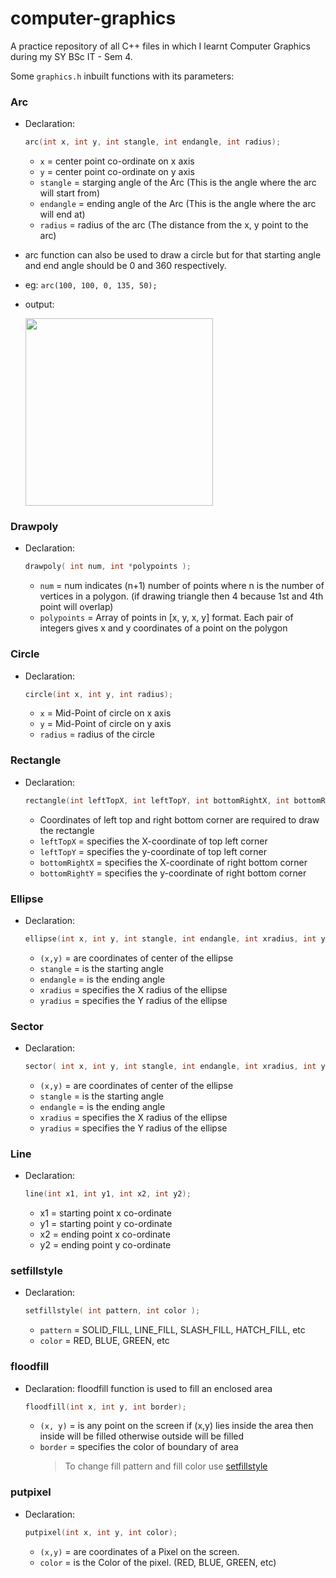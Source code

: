 # computer-graphics

A practice repository of all C++ files in which I learnt Computer Graphics during my SY BSc IT - Sem 4.

Some `graphics.h` inbuilt functions with its parameters:

### Arc

- Declaration:

  ```c++
  arc(int x, int y, int stangle, int endangle, int radius);
  ```

  - `x` = center point co-ordinate on x axis
  - `y` = center point co-ordinate on y axis
  - `stangle` = starging angle of the Arc (This is the angle where the arc will start from)
  - `endangle` = ending angle of the Arc (This is the angle where the arc will end at)
  - `radius` = radius of the arc (The distance from the x, y point to the arc)

- arc function can also be used to draw a circle but for that starting angle and end angle should be 0 and 360 respectively.
- eg: `arc(100, 100, 0, 135, 50);`
- output:

  <img src="./assets/imgs/arc.png" width="300">

### Drawpoly

- Declaration:

  ```c++
  drawpoly( int num, int *polypoints );
  ```

  - `num` = num indicates (n+1) number of points where n is the number of vertices in a polygon.
    (if drawing triangle then 4 because 1st and 4th point will overlap)
  - `polypoints` = Array of points in [x, y, x, y] format. Each pair of integers gives x and y coordinates of a point on the polygon

### Circle

- Declaration:

  ```c++
  circle(int x, int y, int radius);
  ```

  - `x` = Mid-Point of circle on x axis
  - `y` = Mid-Point of circle on y axis
  - `radius` = radius of the circle

### Rectangle

- Declaration:

  ```c++
  rectangle(int leftTopX, int leftTopY, int bottomRightX, int bottomRightY);
  ```

  - Coordinates of left top and right bottom corner are required to draw the rectangle
  - `leftTopX` = specifies the X-coordinate of top left corner
  - `leftTopY` = specifies the y-coordinate of top left corner
  - `bottomRightX` = specifies the X-coordinate of right bottom corner
  - `bottomRightY` = specifies the y-coordinate of right bottom corner

### Ellipse

- Declaration:

  ```c++
  ellipse(int x, int y, int stangle, int endangle, int xradius, int yradius);
  ```

  - `(x,y)` = are coordinates of center of the ellipse
  - `stangle` = is the starting angle
  - `endangle` = is the ending angle
  - `xradius` = specifies the X radius of the ellipse
  - `yradius` = specifies the Y radius of the ellipse

### Sector

- Declaration:

  ```c++
  sector( int x, int y, int stangle, int endangle, int xradius, int yradius)
  ```

  - `(x,y)` = are coordinates of center of the ellipse
  - `stangle` = is the starting angle
  - `endangle` = is the ending angle
  - `xradius` = specifies the X radius of the ellipse
  - `yradius` = specifies the Y radius of the ellipse

### Line

- Declaration:

  ```c++
  line(int x1, int y1, int x2, int y2);
  ```

  - x1 = starting point x co-ordinate
  - y1 = starting point y co-ordinate
  - x2 = ending point x co-ordinate
  - y2 = ending point y co-ordinate

### setfillstyle

- Declaration:

  ```c++
  setfillstyle( int pattern, int color );
  ```

  - `pattern` = SOLID_FILL, LINE_FILL, SLASH_FILL, HATCH_FILL, etc
  - `color` = RED, BLUE, GREEN, etc

### floodfill

- Declaration: floodfill function is used to fill an enclosed area

  ```c++
  floodfill(int x, int y, int border);
  ```

  - `(x, y)` = is any point on the screen if (x,y) lies inside the area then inside will be filled otherwise outside will be filled
  - `border` = specifies the color of boundary of area
    > To change fill pattern and fill color use [setfillstyle](#setfillstyle)

### putpixel

- Declaration:

  ```c++
  putpixel(int x, int y, int color);
  ```

  - `(x,y)` = are coordinates of a Pixel on the screen.
  - `color` = is the Color of the pixel. (RED, BLUE, GREEN, etc)
